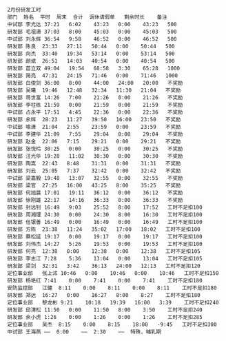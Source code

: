 								
	2月份研发工时							
	部门	姓名	平时	周末	合计	调休请假单	剩余时长	备注
	中试部	李光达	37:21	6:02	43:23	0:00	43:23	500
	研发部	毛祖潇	37:03	8:00	45:03	0:00	45:03	500
	中试部	刘永辉	36:54	9:58	46:52	0:00	46:52	500
	研发部	陈良	23:33	27:11	50:44	0:00	50:44	500
	研发部	向杰	33:40	19:34	53:14	0:00	53:14	500
	研发部	颜斌	26:51	14:03	40:54	0:00	40:54	500
	研发部	苗立双	49:04	19:54	68:58	3:30	65:28	1000
	研发部	简亮	47:31	24:15	71:46	0:00	71:46	1000
	研发部	白俊剑	36:00	8:00	44:00	24:00	20:00	不奖励
	研发部	吴曦	19:46	12:48	32:34	11:30	21:04	不奖励
	研发部	蒋世富	14:26	7:00	21:26	0:00	21:26	不奖励
	研发部	李柱栋	21:59	0:00	21:59	0:00	21:59	不奖励
	中试部	占永平	17:51	4:45	22:36	0:00	22:36	不奖励
	研发部	余辉	28:23	11:27	39:50	16:00	23:50	不奖励
	中试部	喻潇	21:04	2:55	23:59	0:00	23:59	不奖励
	中试部	李建华	21:09	7:55	29:04	0:00	29:04	不奖励
	研发部	赵金	22:06	7:15	29:21	0:00	29:21	不奖励
	研发部	张悦玲	30:25	0:00	30:25	0:00	30:25	不奖励
	研发部	汪光华	19:28	11:02	30:30	0:00	30:30	不奖励
	研发部	陶嵩	22:43	8:48	31:31	0:00	31:31	不奖励
	研发部	刘云	25:05	7:37	32:42	0:00	32:42	不奖励
	中试部	梁嘉毅	19:48	13:07	32:55	0:00	32:55	不奖励
	研发部	梁官	27:25	16:00	43:25	8:00	35:25	不奖励
	研发部	何旭晨	17:01	19:11	36:12	0:00	36:12	不奖励
	研发部	徐刚雄	22:17	14:16	36:33	0:00	36:33	不奖励
	研发部	封远钊	16:49	9:03	25:52	8:00	17:52	工时不足扣100
	研发部	周湘理	24:30	0:00	24:30	8:00	16:30	工时不足扣100
	研发部	任银善	16:49	0:00	16:49	0:00	16:49	工时不足扣100
	研发部	方陈	23:38	11:24	35:02	17:00	18:02	工时不足扣100
	研发部	蔡松延	19:17	0:00	19:17	0:00	19:17	工时不足扣100
	研发部	刘伟杰	14:27	5:26	19:53	0:00	19:53	工时不足扣100
	研发部	何亮	12:38	0:00	12:38	0:00	12:38	工时不足扣105
	研发部	李志江	7:28	5:36	13:04	0:00	13:04	工时不足扣105
	研发部	梁剑	32:31	3:42	36:13	24:00	12:13	工时不足扣120
	定位事业部	张上沭	10:46	0:00	10:46	0:00	10:46	工时不足扣150
	研发部	杨艳红	7:41	0:00	7:41	0:00	7:41	工时不足扣180
	安防监控部	江健	8:11	0:00	8:11	0:00	8:11	工时不足扣180
	研发部	郑达	16:27	0:00	16:27	8:00	8:27	工时不足扣180
	定位事业部	黎龙彬	9:21	10:18	19:39	16:00	3:39	工时不足扣240
	研发部	邱清松	11:50	0:00	11:50	8:00	3:50	工时不足扣240
	研发部	余小虎	1:26	0:00	1:26	0:00	1:26	工时不足扣285
	定位事业部	吴杰	8:15	0:00	8:15	18:00	-9:45	工时不足扣300
	中试部	王海燕	——	0:00	——	2:30	——	特殊，哺乳期

